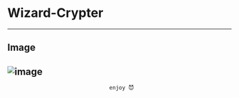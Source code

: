 # Wizard-Crypter

---------------------------------------------------

## Image
![image](https://media.discordapp.net/attachments/1155855775504285786/1175212315776393376/image.png?ex=656a68c2&is=6557f3c2&hm=d206cba761ab2396297a62a0ea2ac1c0134da48702e37c8eb8e7600705edc85d&=&width=656&height=409)
---------------------------------------------------

                                    enjoy 😈
